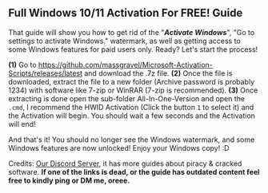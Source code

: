 ## **Full Windows 10/11 Activation For FREE! Guide**

That guide will show you how to get rid of the "***Activate Windows***", "Go to settings to activate Windows." watermark, as well as getting access to some Windows features for paid users only. Ready? Let's start the process!

**(1)** Go to <https://github.com/massgravel/Microsoft-Activation-Scripts/releases/latest> and download the .7z file.
**(2)** Once the file is downloaded, extract the file to a new folder (Archive password is probably 1234) with software like 7-zip or WinRAR (7-zip is recommended).
**(3)** Once extracting is done open the sub-folder All-In-One-Version and open the `.cmd`, I recommend the HWID Activation (Click the button `1` to select it) and the Activation will begin. You should wait a few seconds and the Activation will end!

And that's it! You should no longer see the Windows watermark, and some Windows features are now unlocked! Enjoy your Windows copy! \:D

Credits: [Our Discord Server](https://discord.gg/enMG8bXUbn), it has more guides about piracy & cracked software.
**If one of the links is dead, or the guide has outdated content feel free to kindly ping or DM me, oreee.**
